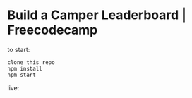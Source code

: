 # Build a Camper Leaderboard | Freecodecamp

to start:

```
clone this repo
npm install
npm start
```
live: 